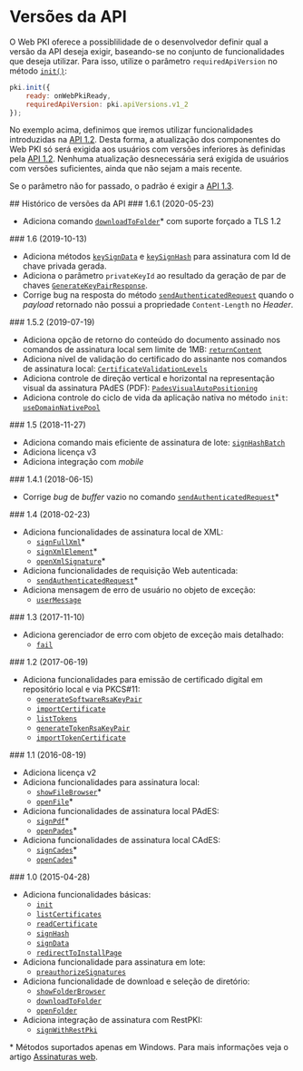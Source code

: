 # Versões da API

O Web PKI oferece a possiblilidade de o desenvolvedor definir qual a versão da API deseja exigir, baseando-se no conjunto de funcionalidades que deseja utilizar.
Para isso, utilize o parâmetro `requiredApiVersion` no método [`init()`](https://docs.lacunasoftware.com/content/typedocs/web-pki/classes/_lacuna_web_pki_d_.lacunawebpki.html#init):

```js
pki.init({
    ready: onWebPkiReady,
    requiredApiVersion: pki.apiVersions.v1_2
});
```

No exemplo acima, definimos que iremos utilizar funcionalidades introduzidas na [API 1.2](#v1-2). Desta forma, a atualização dos componentes do Web PKI só será exigida aos usuários com versões inferiores às definidas pela [API 1.2](#v1-2).
Nenhuma atualização desnecessária será exigida de usuários com versões suficientes, ainda que não sejam a mais recente.

Se o parâmetro não for passado, o padrão é exigir a [API 1.3](#v1-3).

<a name="changelog" />
## Histórico de versões da API

<a name="v1-6-1" />
### 1.6.1 (2020-05-23)

- Adiciona comando [`downloadToFolder`](https://docs.lacunasoftware.com/en-us/content/typedocs/web-pki/classes/_lacuna_web_pki_d_.lacunawebpki.html#downloadtofolder)&ast; com suporte forçado a TLS 1.2


<a name="v1-6" />
### 1.6 (2019-10-13)

- Adiciona métodos [`keySignData`](https://docs.lacunasoftware.com/en-us/content/typedocs/web-pki/classes/_lacuna_web_pki_d_.lacunawebpki.html#keysigndata) e [`keySignHash`](https://docs.lacunasoftware.com/en-us/content/typedocs/web-pki/classes/_lacuna_web_pki_d_.lacunawebpki.html#keysignhash) para assinatura com Id de chave privada gerada.
- Adiciona o parâmetro `privateKeyId` ao resultado da geração de par de chaves [`GenerateKeyPairResponse`](https://docs.lacunasoftware.com/en-us/content/typedocs/web-pki/interfaces/_lacuna_web_pki_d_.generatekeypairresponse.html).
- Corrige bug na resposta do método [`sendAuthenticatedRequest`](https://docs.lacunasoftware.com/en-us/content/typedocs/web-pki/classes/_lacuna_web_pki_d_.lacunawebpki.html#sendauthenticatedrequest) quando o *payload* retornado não possui a propriedade `Content-Length` no *Header*.


<a name="v1-5-2" />
### 1.5.2 (2019-07-19)

- Adiciona opção de retorno do conteúdo do documento assinado nos comandos de assinatura local sem limite de 1MB: [`returnContent`](https://docs.lacunasoftware.com/en-us/content/typedocs/web-pki/enums/_lacuna_web_pki_d_.lacunawebpki.outputmodes.html#returncontent)
- Adiciona nível de validação do certificado do assinante nos comandos de assinatura local: [`CertificateValidationLevels`](https://docs.lacunasoftware.com/en-us/content/typedocs/web-pki/enums/_lacuna_web_pki_d_.lacunawebpki.certificatevalidationlevels.html)
- Adiciona controle de direção vertical e horizontal na representação visual da assinatura PAdES (PDF): [`PadesVisualAutoPositioning`](https://docs.lacunasoftware.com/en-us/content/typedocs/web-pki/interfaces/_lacuna_web_pki_d_.padesvisualautopositioning.html)
- Adiciona controle do ciclo de vida da aplicação nativa no método `init`: [`useDomainNativePool`](https://docs.lacunasoftware.com/en-us/content/typedocs/web-pki/classes/_lacuna_web_pki_d_.lacunawebpki.html#init)


<a name="v1-5" />
### 1.5 (2018-11-27)

- Adiciona comando mais eficiente de assinatura de lote: [`signHashBatch`](https://docs.lacunasoftware.com/content/typedocs/web-pki/classes/_lacuna_web_pki_d_.lacunawebpki.html#signhashbatch)
- Adiciona licença v3
- Adiciona integração com _mobile_


<a name="v1-4-1" />
### 1.4.1 (2018-06-15)

- Corrige *bug* de *buffer* vazio no comando [`sendAuthenticatedRequest`](https://docs.lacunasoftware.com/content/typedocs/web-pki/classes/_lacuna_web_pki_d_.lacunawebpki.html#sendauthenticatedrequest)&ast;


<a name="v1-4" />
### 1.4 (2018-02-23)

- Adiciona funcionalidades de assinatura local de XML:
	- [`signFullXml`](https://docs.lacunasoftware.com/content/typedocs/web-pki/classes/_lacuna_web_pki_d_.lacunawebpki.html#signfullxml)&ast;
	- [`signXmlElement`](https://docs.lacunasoftware.com/content/typedocs/web-pki/classes/_lacuna_web_pki_d_.lacunawebpki.html#signxmlelement)&ast;
	- [`openXmlSignature`](https://docs.lacunasoftware.com/content/typedocs/web-pki/classes/_lacuna_web_pki_d_.lacunawebpki.html#openxmlsignature)&ast;
- Adiciona funcionalidades de requisição Web autenticada:
	- [`sendAuthenticatedRequest`](https://docs.lacunasoftware.com/content/typedocs/web-pki/classes/_lacuna_web_pki_d_.lacunawebpki.html#sendauthenticatedrequest)&ast;
- Adiciona mensagem de erro de usuário no objeto de exceção:
	- [`userMessage`](https://docs.lacunasoftware.com/content/typedocs/web-pki/interfaces/_lacuna_web_pki_d_.exceptionmodel.html#usermessage)


<a name="v1-3" />
### 1.3 (2017-11-10)

- Adiciona gerenciador de erro com objeto de exceção mais detalhado:
	- [`fail`](https://docs.lacunasoftware.com/content/typedocs/web-pki/interfaces/_lacuna_web_pki_d_.promise.html#fail)


<a name="v1-2" />
### 1.2 (2017-06-19)

- Adiciona funcionalidades para emissão de certificado digital em repositório local e via PKCS#11:
	- [`generateSoftwareRsaKeyPair`](https://docs.lacunasoftware.com/content/typedocs/web-pki/classes/_lacuna_web_pki_d_.lacunawebpki.html#generatesoftwarersakeypair)
	- [`importCertificate`](https://docs.lacunasoftware.com/content/typedocs/web-pki/classes/_lacuna_web_pki_d_.lacunawebpki.html#importcertificate)
	- [`listTokens`](https://docs.lacunasoftware.com/content/typedocs/web-pki/classes/_lacuna_web_pki_d_.lacunawebpki.html#listtokens)
	- [`generateTokenRsaKeyPair`](https://docs.lacunasoftware.com/content/typedocs/web-pki/classes/_lacuna_web_pki_d_.lacunawebpki.html#generatetokenrsakeypair)
	- [`importTokenCertificate`](https://docs.lacunasoftware.com/content/typedocs/web-pki/classes/_lacuna_web_pki_d_.lacunawebpki.html#importtokencertificate)


<a name="v1-1" />
### 1.1 (2016-08-19)

- Adiciona licença v2
- Adiciona funcionalidades para assinatura local:
	- [`showFileBrowser`](https://docs.lacunasoftware.com/content/typedocs/web-pki/classes/_lacuna_web_pki_d_.lacunawebpki.html#showfilebrowser)&ast;
	- [`openFile`](https://docs.lacunasoftware.com/content/typedocs/web-pki/classes/_lacuna_web_pki_d_.lacunawebpki.html#openfile)&ast;
- Adiciona funcionalidades de assinatura local PAdES:
	- [`signPdf`](https://docs.lacunasoftware.com/content/typedocs/web-pki/classes/_lacuna_web_pki_d_.lacunawebpki.html#signpdf)&ast;
	- [`openPades`](https://docs.lacunasoftware.com/content/typedocs/web-pki/classes/_lacuna_web_pki_d_.lacunawebpki.html#openpades)&ast;
- Adiciona funcionalidades de assinatura local CAdES:
	- [`signCades`](https://docs.lacunasoftware.com/content/typedocs/web-pki/classes/_lacuna_web_pki_d_.lacunawebpki.html#signcades)&ast;
	- [`openCades`](https://docs.lacunasoftware.com/content/typedocs/web-pki/classes/_lacuna_web_pki_d_.lacunawebpki.html#opencades)&ast;


<a name="v1-0" />
### 1.0 (2015-04-28)

- Adiciona funcionalidades básicas:
	- [`init`](https://docs.lacunasoftware.com/content/typedocs/web-pki/classes/_lacuna_web_pki_d_.lacunawebpki.html#init)
	- [`listCertificates`](https://docs.lacunasoftware.com/content/typedocs/web-pki/classes/_lacuna_web_pki_d_.lacunawebpki.html#listcertificates)
	- [`readCertificate`](https://docs.lacunasoftware.com/content/typedocs/web-pki/classes/_lacuna_web_pki_d_.lacunawebpki.html#readcertificate)
	- [`signHash`](https://docs.lacunasoftware.com/content/typedocs/web-pki/classes/_lacuna_web_pki_d_.lacunawebpki.html#signhash)
	- [`signData`](https://docs.lacunasoftware.com/content/typedocs/web-pki/classes/_lacuna_web_pki_d_.lacunawebpki.html#signdata)
	- [`redirectToInstallPage`](https://docs.lacunasoftware.com/content/typedocs/web-pki/classes/_lacuna_web_pki_d_.lacunawebpki.html#redirecttoinstallpage)
- Adiciona funcionalidade para assinatura em lote:
	- [`preauthorizeSignatures`](https://docs.lacunasoftware.com/content/typedocs/web-pki/classes/_lacuna_web_pki_d_.lacunawebpki.html#preauthorizesignatures)
- Adiciona funcionalidade de download e seleção de diretório:
	- [`showFolderBrowser`](https://docs.lacunasoftware.com/content/typedocs/web-pki/classes/_lacuna_web_pki_d_.lacunawebpki.html#showfolderbrowser)
	- [`downloadToFolder`](https://docs.lacunasoftware.com/content/typedocs/web-pki/classes/_lacuna_web_pki_d_.lacunawebpki.html#downloadtofolder)
	- [`openFolder`](https://docs.lacunasoftware.com/content/typedocs/web-pki/classes/_lacuna_web_pki_d_.lacunawebpki.html#openfolder)
- Adiciona integração de assinatura com RestPKI:
	- [`signWithRestPki`](https://docs.lacunasoftware.com/content/typedocs/web-pki/classes/_lacuna_web_pki_d_.lacunawebpki.html#signwithrestpki)


&ast; Métodos suportados apenas em Windows. Para mais informações veja o artigo [Assinaturas web](../../pki-guide/web-signatures/index.md).
